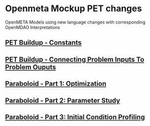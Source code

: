 # Openmeta Mockup PET changes
OpenMETA Models using new language changes with corresponding OpenMDAO Interpretations

## [PET Buildup - Constants](PETBuildupConstants/)


## [PET Buildup - Connecting Problem Inputs To Problem Ouputs](PETBuildupConnectingProblemInputsToProblemOuputs/)


## [Paraboloid - Part 1: Optimization](ParaboloidOptimization/)


## [Paraboloid - Part 2: Parameter Study](ParaboloidParameterStudy/)


## [Paraboloid - Part 3: Initial Condition Profiling](OptimizationInitialConditionProfiling/)
